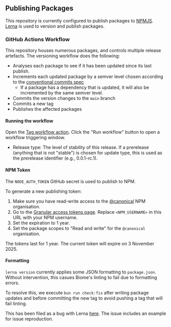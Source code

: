 ## Publishing Packages

This repository is currently configured to publish packages to [NPMJS](https://npmjs.org).
[Lerna](https://lerna.js.org) is used to version and publish packages.

### GitHub Actions Workflow

This repository houses numerous packages, and controls multiple release artefacts.
The versioning workflow does the following:

- Analyses each package to see if it has been updated since its last publish.
- Increments each updated package by a semver level chosen according to the [conventional commits spec](https://www.conventionalcommits.org/en/v1.0.0/)
  - If a package has a dependency that is updated, it will also be incremented by the same semver level.
- Commits the version changes to the `main` branch
- Commits a new tag
- Publishes the affected packages

#### Running the workflow

Open the [Tag workflow action](https://github.com/canonical/ds25/actions/workflows/tag.yml).
Click the "Run workflow" button to open a workflow triggering window.

- Release type: The level of stability of this release. If a prerelease (anything that is not "stable") is chosen for update type, this is used as the prerelease identifier (e.g., 0.0.1-rc.1).

#### NPM Token

The `NODE_AUTH_TOKEN` GitHub secret is used to publish to NPM.

To generate a new publishing token:

1. Make sure you have read-write access to the [@canonical](https://www.npmjs.com/org/canonical) NPM organisation.
2. Go to the [Granular access tokens page](https://www.npmjs.com/settings/<NPM_USERNAME>/tokens/granular-access-tokens/new). Replace `<NPM_USERNAME>` in this URL with your NPM username.
3. Set the expiration to 1 year.
4. Set the package scopes to "Read and write" for the `@canonical` organisation.

The tokens last for 1 year. The current token will expire on 3 November 2025.

#### Formatting

`lerna version` currently applies some JSON formatting to `package.json`.
Without intervention, this casues Biome's linting to fail due to formatting errors.

To resolve this, we execute `bun run check:fix` after writing package updates
and before committing the new tag to avoid pushing a tag that will fail linting.

This has been filed as a bug with Lerna [here](https://github.com/lerna/lerna/issues/4117).
The issue includes an example for issue reproduction.
